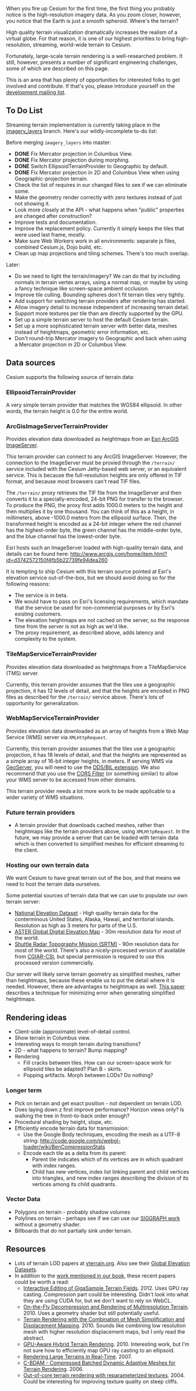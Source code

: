 When you fire up Cesium for the first time, the first thing you probably notice is the high-resolution imagery data.  As you zoom closer, however, you notice that the Earth is just a smooth spheroid.  Where's the terrain?

High quality terrain visualization dramatically increases the realism of a virtual globe.  For that reason, it is one of our highest priorities to bring high-resolution, streaming, world-wide terrain to Cesium.

Fortunately, large-scale terrain rendering is a well-researched problem.  It still, however, presents a number of significant engineering challenges, some of which are described on this page.  

This is an area that has plenty of opportunities for interested folks to get involved and contribute.  If that's you, please introduce yourself on the [development mailing list](https://groups.google.com/d/forum/cesium-dev).

## To Do List

Streaming terrain implementation is currently taking place in the [imagery_layers](https://github.com/AnalyticalGraphicsInc/cesium/tree/imagery_layers) branch.  Here's our wildly-incomplete to-do list:

Before merging `imagery_layers` into master:
* **DONE** Fix Mercator projection in Columbus View.
* **DONE** Fix Mercator projection during morphing.
* **DONE** Switch EllipsoidTerrainProvider to Geographic by default.
* **DONE** Fix Mercator projection in 2D and Columbus View when using Geographic-projection terrain.
* Check the list of requires in our changed files to see if we can eliminate some.
* Make the geometry render correctly with zero textures instead of just not showing it.
* Look more closely at the API - what happens when "public" properties are changed after construction?
* Improve tests and documentation.
* Improve the replacement policy.  Currently it simply keeps the tiles that were used last frame, mostly.
* Make sure Web Workers work in all environments: separate js files, combined Cesium.js, Dojo build, etc.
* Clean up map projections and tiling schemes.  There's too much overlap.

Later:
* Do we need to light the terrain/imagery?  We can do that by including normals in terrain vertex arrays, using a normal map, or maybe by using a fancy technique like screen-space ambient occlusion.
* Improve tile culling.  Bounding spheres don't fit terrain tiles very tightly.
* Add support for switching terrain providers after rendering has started.
* Allow imagery detail to increase independent of increasing terrain detail.
* Support more textures per tile than are directly supported by the GPU.
* Set up a simple terrain server to host the default Cesium terrain.
* Set up a more sophisticated terrain server with better data, meshes instead of heightmaps, geometric error information, etc.
* Don't round-trip Mercator imagery to Geographic and back when using a Mercator projection in 2D or Columbus View.

## Data sources

Cesium supports the following source of terrain data:

### EllipsoidTerrainProvider

A very simple terrain provider that matches the WGS84 ellipsoid.  In other words, the terrain height is 0.0 for the entire world.

### ArcGisImageServerTerrainProvider

Provides elevation data downloaded as heightmaps from an [Esri ArcGIS ImageServer](http://www.esri.com/software/arcgis/serverimage).

This terrain provider can connect to any ArcGIS ImageServer.  However, the connection to the ImageServer must be proxied through the `/terrain/` service included with the Cesium Jetty-based web server, or an equivalent service.  This is because the full-resolution heights are only offered in TIF format, and because most browsers can't read TIF files.

The `/terrain/` proxy retrieves the TIF file from the ImageServer and then converts it to a specially-encoded, 24-bit PNG for transfer to the browser.  To produce the PNG, the proxy first adds 1000.0 meters to the height and then multiplies it by one thousand.  You can think of this as a height, in millimeters, above -1000.0 meters from the ellipsoid surface.  Then, the transformed height is encoded as a 24-bit integer where the red channel has the highest-order byte, the green channel has the middle-order byte, and the blue channel has the lowest-order byte.

Esri hosts such an ImageServer loaded with high-quality terrain data, and details can be found here:
http://www.arcgis.com/home/item.html?id=d3742572150f4fb5b22739fe94dea260

It is tempting to ship Cesium with this terrain source pointed at Esri's elevation service out-of-the-box, but we should avoid doing so for the following reasons:
* The service is in beta.
* We would have to pass on Esri's licensing requirements, which mandate that the service be used for non-commercial purposes or by Esri's existing customers.
* The elevation heightmaps are not cached on the server, so the response time from the server is not as high as we'd like.
* The proxy requirement, as described above, adds latency and complexity to the system.

### TileMapServiceTerrainProvider

Provides elevation data downloaded as heightmaps from a TileMapService (TMS) server.

Currently, this terrain provider assumes that the tiles use a geographic projection, it has 12 levels of detail, and that the heights are encoded in PNG files as described for the `/terrain/` service above.  There's lots of opportunity for generalization.

### WebMapServiceTerrainProvider

Provides elevation data downloaded as an array of heights from a Web Map Service (WMS) server via `XMLHttpRequest`.

Currently, this terrain provider assumes that the tiles use a geographic projection, it has 18 levels of detail, and that the heights are represented as a simple array of 16-bit integer heights, in meters.  If serving WMS via [GeoServer](http://geoserver.org), you will need to use the [DDS/BIL extension](http://docs.geoserver.org/stable/en/user/community/dds/index.html).  We also recommend that you use the [CORS Filter](http://software.dzhuvinov.com/cors-filter-installation.html) (or something similar) to allow your WMS server to be accessed from other domains.

This terrain provider needs a lot more work to be made applicable to a wider variety of WMS situations.

### Future terrain providers

* A terrain provider that downloads cached meshes, rather than heightmaps like the terrain providers above, using `XMLHttpRequest`.  In the future, we may provide a server that can be loaded with terrain data which is then converted to simplified meshes for efficient streaming to the client.

### Hosting our own terrain data

We want Cesium to have great terrain out of the box, and that means we need to host the terrain data ourselves.

Some potential sources of terrain data that we can use to populate our own terrain server:

* [National Elevation Dataset](http://ned.usgs.gov/) - High quality terrain data for the conterminous United States, Alaska, Hawaii, and territorial islands.  Resolution as high as 3 meters for parts of the U.S.
* [ASTER Global Digital Elevation Map](http://asterweb.jpl.nasa.gov/gdem.asp) - 30m resolution data for most of the world.
* [Shuttle Radar Topography Mission (SRTM)](http://www2.jpl.nasa.gov/srtm/) - 90m resolution data for most of the world.  There's also a nicely-processed version of available from [CGIAR-CSI](http://srtm.csi.cgiar.org/), but special permission is required to use this processed version commercially.

Our server will likely serve terrain geometry as simplified meshes, rather than heightmaps, because these enable us to put the detail where it is needed.  However, there are advantages to heightmaps as well.  [This paper](http://www.informatik.uni-rostock.de/~schumann/papers/2010+/VMV2010.pdf) describes a technique for minimizing error when generating simplified heightmaps.

## Rendering ideas

* Client-side (approximate) level-of-detail control.
* Show terrain in Columbus view.
* Interesting ways to morph terrain during transitions?
* 2D - what happens to terrain?  Bump mapping?
* Rendering
   * Fill cracks between tiles.  How can our screen-space work for ellipsoid tiles be adapted?  Plan B - skirts.
   * Popping artifacts.  Morph between LODs?  Do nothing?

### Longer term

* Pick on terrain and get exact position - not dependent on terrain LOD.
* Does laying down z first improve performance?  Horizon views only?  Is walking the tree in front-to-back order enough?
* Procedural shading by height, slope, etc.
* Efficiently encode terrain data for transmission:
   * Use the Google Body techniques, encoding the mesh as a UTF-8 string: http://code.google.com/p/webgl-loader/wiki/BenCompressionStats
   * Encode each tile as a delta from its parent:
      * Parent tile indicates which of its vertices are in which quadrant with index ranges.
      * Child has new vertices, index list linking parent and child vertices into triangles, and new index ranges describing the division of its vertices among its child quadrants.

### Vector Data

* Polygons on terrain - probably shadow volumes
* Polylines on terrain - perhaps see if we can use our [SIGGRAPH work](http://blogs.agi.com/agi/2011/04/25/a-screen-space-approach-to-rendering-polylines-on-terrain/) without a geometry shader.
* Billboards that do not partially sink under terrain.

## Resources

* Lots of terrain LOD papers at [vterrain.org](http://vterrain.org/LOD/Papers/).  Also see their [Global Elevation Datasets](http://vterrain.org/Elevation/global.html).
* In addition to the [work mentioned in our book](http://www.virtualglobebook.com/bibliography.html), these recent papers could be worth a read:
   * [Interactive Editing of GigaSample Terrain Fields](http://wwwcg.in.tum.de/research/research/publications/2012/interactive-editing-of-gigasample-terrain-fields.html).  2012.  Uses GPU ray casting.  Compression part could be interesting.  Didn't look into what they are using CUDA for, but we don't want to rely on WebCL.
   * [On-the-Fly Decompression and Rendering of Multiresolution Terrain](https://e-reports-ext.llnl.gov/pdf/371781.pdf).  2010.  Uses a geometry shader but still potentially useful.
   * [Terrain Rendering with the Combination of Mesh Simplification and Displacement Mapping](http://www.cescg.org/CESCG-2010/papers/Zsolt_Feher_TRwMESHandDisp.pdf).  2010.  Sounds like combining low resolution mesh with higher resolution displacement maps, but I only read the abstract.
   * [GPU-Aware Hybrid Terrain Rendering](http://wwwcg.in.tum.de/research/research/publications/2010/gpu-aware-hybrid-terrain-rendering.html).  2010.  Interesting work, but I'm not sure how to efficiently map GPU ray casting to an ellipsoid.
   * [Rendering Large Terrains in Real-Time](http://www.cescg.org/CESCG-2007/papers/Maribor-Rupnik-Bojan.pdf).  2007.
   * [C-BDAM - Compressed Batched Dynamic Adaptive Meshes for Terrain Rendering](http://www.crs4.it/vic/cgi-bin/bib-page.cgi?id='Gobbetti:2006:CCB').  2006.
   * [Out-of-core terrain rendering with reparameterized textures](http://www.cescg.org/CESCG-2004/papers/64_HarabaszJoachim.pdf).  2004.  Could be interesting for improving texture quality on steep cliffs.